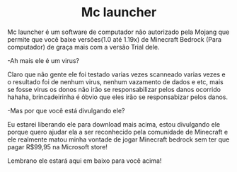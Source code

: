 <h1 align="center">Mc launcher </h1>
<p>Mc launcher é um software de computador não autorizado pela Mojang que permite que você baixe versões(1.0 até 1.19x) de Minecraft Bedrock (Para computador) de graça mais com a versão Trial dele.

-Ah mais ele é um virus?

Claro que não gente ele foi testado varias vezes scanneado varias vezes e o resultado foi de nenhum virus, nenhum vazamento de dados e etc, mais se fosse virus os donos não irão se responsabilizar pelos danos ocorrido hahaha, brincadeirinha é óbvio que eles irão se responsabizar pelos danos.

-Mas por que você está divulgando ele?

Eu estarei liberando ele para download mais acima, estou divulgando ele porque quero ajudar ela a ser reconhecido pela comunidade de Minecraft e ele realmente matou minha vontade de jogar Minecraft bedrock sem ter que pagar R$99,95 na Microsoft store!

Lembrano ele estará aqui em baixo para você acima!
</p>

